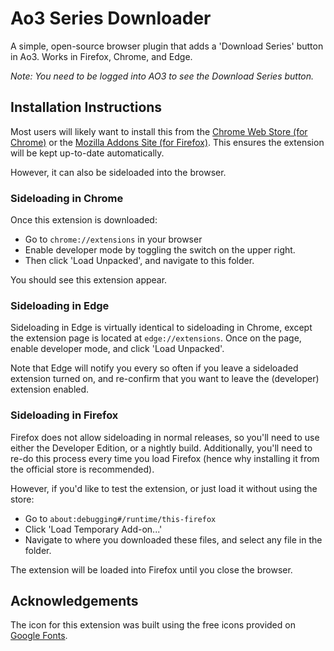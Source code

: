 # Ao3 Series Downloader

A simple, open-source browser plugin that adds a 'Download Series' button in
Ao3. Works in Firefox, Chrome, and Edge.

*Note: You need to be logged into AO3 to see the Download Series button.*

## Installation Instructions
Most users will likely want to install this from the
[Chrome Web Store (for Chrome)](https://chrome.google.com/webstore/detail/ao3-series-downloader/lhdccommkdbadfgjhlccfmcpdhmepjik)
or the [Mozilla Addons Site (for
Firefox)](https://addons.mozilla.org/en-US/firefox/addon/ao3-series-downloader/).
This ensures the extension will be kept up-to-date automatically.

However, it can also be sideloaded into the browser.

### Sideloading in Chrome
Once this extension is downloaded:
  - Go to `chrome://extensions` in your browser
  - Enable developer mode by toggling the switch on the upper right.
  - Then click 'Load Unpacked', and navigate to this folder. 
  
You should see this extension appear.

### Sideloading in Edge
Sideloading in Edge is virtually identical to sideloading in Chrome, except
the extension page is located at `edge://extensions`. Once on the page,
enable developer mode, and click 'Load Unpacked'. 

Note that Edge will notify you every so often if you leave a sideloaded
extension turned on, and re-confirm that you want to leave the (developer)
extension enabled.


### Sideloading in Firefox
Firefox does not allow sideloading in normal releases, so you'll need to use
either the Developer Edition, or a nightly build. Additionally, you'll need to
re-do this process every time you load Firefox (hence why installing it from the
official store is recommended).

However, if you'd like to test the extension, or just load it without using the store:
  - Go to `about:debugging#/runtime/this-firefox`
  - Click 'Load Temporary Add-on...'
  - Navigate to where you downloaded these files, and select any file in the folder. 

The extension will be loaded into Firefox until you close the browser. 

## Acknowledgements
The icon for this extension was built using the free icons provided on
[Google Fonts](https://fonts.google.com/icons).